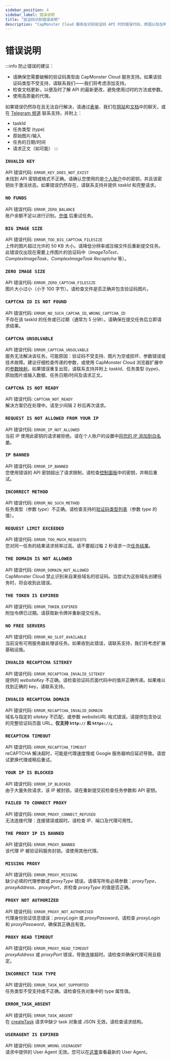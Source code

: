 ```yaml
---
sidebar_position: 4
sidebar_label: 错误说明
title: "验证码识别错误说明"
description: "CapMonster Cloud 服务在识别验证码 API 时的错误代码、原因以及在网站 API 集成中预防错误的建议！"
---
```


# 错误说明

:::info 
防止错误的建议：
- 请确保您需要破解的验证码类型由 CapMonster Cloud 服务支持。如果该验证码类型不受支持，请联系我们——我们将考虑添加支持。
- 检查文档更新，以便及时了解 API 的最新更改，避免使用过时的方法或参数。
- 使用高质量的代理。

如果错误仍然存在且无法自行解决，请通过[表单](https://helpdesk.zennolab.com/conversation/new)、我们在[网站](https://capmonster.cloud/)和[文档](https://docs.capmonster.cloud/)中的聊天，或在 [Telegram 频道](https://t.me/capmonstercloud) 联系支持，并附上：

- taskId
- 任务类型 (type)
- 原始图片/输入
- 任务的日期/时间
- 请求正文（如可能）
:::


### `INVALID KEY`
API 错误代码: `ERROR_KEY_DOES_NOT_EXIST` <br />
未找到 API 密钥或格式不正确。请确认您使用的是[个人账户](https://dash.capmonster.cloud/)中的密钥，并且该密钥处于激活状态。如果错误仍然存在，请联系支持并提供 *taskId* 和完整请求。

### `NO FUNDS`
API 错误代码: `ERROR_ZERO_BALANCE` <br />
账户余额不足以进行识别。[充值](https://capmonster.cloud/SelectPaymentType) 后重试任务。

### `BIG IMAGE SIZE`
API 错误代码: `ERROR_TOO_BIG_CAPTCHA_FILESIZE` <br />
上传的图片超过允许的 50 KB 大小。请降低分辨率或压缩文件后重新提交任务。此错误仅出现在需要上传图片的验证码中（*ImageToText、ComplexImageTask、ComplexImageTask Recaptcha* 等）。

### `ZERO IMAGE SIZE`
API 错误代码: `ERROR_ZERO_CAPTCHA_FILESIZE` <br />
图片大小过小（小于 100 字节）。请检查文件是否正确并包含验证码图片。

### `CAPTCHA ID IS NOT FOUND`
API 错误代码: `ERROR_NO_SUCH_CAPCHA_ID`, `WRONG_CAPTCHA_ID` <br />
不存在该 taskId 的任务或已过期（通常为 5 分钟）。请确保在提交任务后立即请求结果。

### `CAPTCHA UNSOLVABLE`
API 错误代码: `ERROR_CAPTCHA_UNSOLVABLE` <br />
服务无法解决该任务。可能原因：验证码不受支持、图片为空或损坏、参数错误或技术故障。建议仔细检查传递的参数，或使用 CapMonster Cloud 浏览器扩展中的[参数映射](https://docs.capmonster.cloud/zh/docs/extension/extension-main#%E9%AA%8C%E8%AF%81%E7%A0%81%E5%8F%82%E6%95%B0%E6%98%A0%E5%B0%84)。如果错误重复出现，请联系支持并附上 *taskId*、任务类型 (*type*)、原始图片或输入数据、任务日期/时间及请求正文。

### `CAPTCHA IS NOT READY`
API 错误代码: `CAPTCHA_NOT_READY` <br />
解决方案仍在处理中。请至少间隔 2 秒后再次请求。

### `REQUEST IS NOT ALLOWED FROM YOUR IP`
API 错误代码: `ERROR_IP_NOT_ALLOWED` <br />
当前 IP 使用此密钥的请求被拒绝。请在个人账户的设置中[将您的 IP 添加到白名单](https://dash.capmonster.cloud/Account/Settings)。

### `IP BANNED`
API 错误代码: `ERROR_IP_BANNED` <br />
您使用错误的 API 密钥超出了请求限制，请检查[控制面板](https://dash.capmonster.cloud/)中的密钥，并稍后重试。

### `INCORRECT METHOD`
API 错误代码: `ERROR_NO_SUCH_METHOD` <br />
任务类型（参数 *type*）不正确。请检查支持的[验证码类型列表](https://docs.capmonster.cloud/zh/docs/captchas/)（参数 *type* 的值）。

### `REQUEST LIMIT EXCEEDED`
API 错误代码: `ERROR_TOO_MUCH_REQUESTS` <br />
您对同一任务的结果请求频率过高。请不要超过每 2 秒请求一次[任务结果](./methods/get-task-result.md)。

### `THE DOMAIN IS NOT ALLOWED`
API 错误代码: `ERROR_DOMAIN_NOT_ALLOWED` <br />
CapMonster Cloud 禁止识别来自某些域名的验证码。当尝试为这些域名创建任务时，将会收到此错误。

### `THE TOKEN IS EXPIRED`
API 错误代码: `ERROR_TOKEN_EXPIRED` <br />
附加令牌已过期。请获取新令牌并重新提交任务。

### `NO FREE SERVERS`
API 错误代码: `ERROR_NO_SLOT_AVAILABLE` <br />
当前没有可用服务器处理该任务。如果收到此错误，请联系支持，我们将考虑扩展基础设施。

### `INVALID RECAPTCHA SITEKEY`
API 错误代码: `ERROR_RECAPTCHA_INVALID_SITEKEY` <br />
提供的 *websiteKey* 不正确。请检查验证码页面代码中的值并正确传递。如果难以找到正确的 key，请联系支持。

### `INVALID RECAPTCHA DOMAIN`
API 错误代码: `ERROR_RECAPTCHA_INVALID_DOMAIN` <br />
域名与指定的 *sitekey* 不匹配，或参数 *websiteURL* 格式错误。请提供包含协议的完整验证码页面 URL。**仅支持 `http://` 和 `https://`。**

### `RECAPTCHA TIMEOUT`
API 错误代码: `ERROR_RECAPTCHA_TIMEOUT` <br />
reCAPTCHA 解决超时，可能是代理速度慢或 Google 服务器响应延迟导致。请尝试更换代理或稍后重试。

### `YOUR IP IS BLOCKED`
API 错误代码: `ERROR_IP_BLOCKED` <br />
由于大量失败请求，该 IP 被封锁。请在重新提交前检查任务参数和 API 密钥。

### `FAILED TO CONNECT PROXY`
API 错误代码: `ERROR_PROXY_CONNECT_REFUSED` <br />
无法连接代理：连接错误或超时。请检查 IP、端口及代理可用性。

### `THE PROXY IP IS BANNED`
API 错误代码: `ERROR_PROXY_BANNED` <br />
该代理 IP 被验证码服务封锁。请使用其他代理。

### `MISSING PROXY`
API 错误代码: `ERROR_PROXY_MISSING`<br />
缺少必填的代理参数或 *proxyType* 错误。请填写所有必填参数：*proxyType*、*proxyAddress*、*proxyPort*，并检查 *proxyType* 的值是否正确。

### `PROXY NOT AUTHORIZED`
API 错误代码: `ERROR_PROXY_NOT_AUTHORISED`<br />
代理身份验证信息错误：*proxyLogin* 或 *proxyPassword*。请检查 *proxyLogin* 和 *proxyPassword*，确保其正确且有效。

### `PROXY READ TIMEOUT`
API 错误代码: `ERROR_PROXY_READ_TIMEOUT`<br />
*proxyAddress* 或 *proxyPort* 错误，导致连接超时。请检查并确保代理可用且稳定。

### `INCORRECT TASK TYPE`
API 错误代码: `ERROR_TASK_NOT_SUPPORTED` <br />
任务类型不受支持或不正确。请检查任务对象中的 type 属性值。

### `ERROR_TASK_ABSENT`
API 错误代码: `ERROR_TASK_ABSENT` <br />
在 [createTask](./methods/create-task.md) 请求中缺少 task 对象或 JSON 无效。请检查请求结构。

### `USERAGENT IS EXPIRED`
API 错误代码: `ERROR_WRONG_USERAGENT`<br />
请求中提供的 User Agent 无效。您可以在[这里](https://capmonster.cloud/api/useragent/actual)查看最新的 User Agent。
